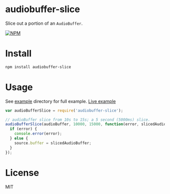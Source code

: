 # audiobuffer-slice

Slice out a portion of an `AudioBuffer`.

[![NPM](https://nodei.co/npm/audiobuffer-slice.png)](https://nodei.co/npm/audiobuffer-slice)

# Install

```bash
npm install audiobuffer-slice
```

# Usage

See [example](https://github.com/miguelmota/audiobuffer-slice/tree/master/example) directory for full example. [Live example](https://lab.miguelmota.com/audiobuffer-slice/example)

```javascript
var audioBufferSlice = require('audiobuffer-slice');

// audioBuffer slice from 10s to 15s; a 5 second (5000ms) slice.
audioBufferSlice(audioBuffer, 10000, 15000, function(error, slicedAudioBuffer) {
  if (error) {
    console.error(error);
  } else {
    source.buffer = slicedAudioBuffer;
  }
});
```

# License

MIT
